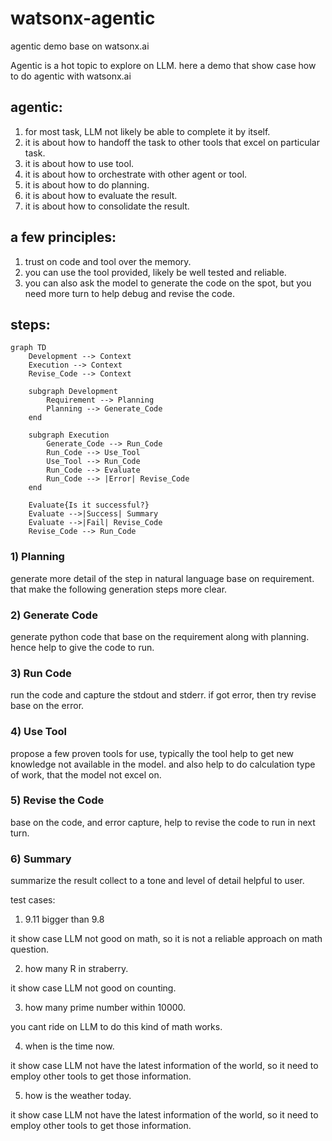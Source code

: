 # watsonx-agentic
agentic demo base on watsonx.ai

Agentic is a hot topic to explore on LLM.
here a demo that show case how to do agentic with watsonx.ai

## agentic:

1) for most task, LLM not likely be able to complete it by itself.
2) it is about how to handoff the task to other tools that excel on particular task.
3) it is about how to use tool.
4) it is about how to orchestrate with other agent or tool.
5) it is about how to do planning.
6) it is about how to evaluate the result.
7) it is about how to consolidate the result.

## a few principles:

1) trust on code and tool over the memory.
2) you can use the tool provided, likely be well tested and reliable.
3) you can also ask the model to generate the code on the spot, but you need more turn to help debug and revise the code.

## steps:

```mermaid
graph TD
    Development --> Context
    Execution --> Context
    Revise_Code --> Context

    subgraph Development
        Requirement --> Planning
        Planning --> Generate_Code
    end

    subgraph Execution
        Generate_Code --> Run_Code
        Run_Code --> Use_Tool
        Use_Tool --> Run_Code
        Run_Code --> Evaluate
        Run_Code --> |Error| Revise_Code
    end

    Evaluate{Is it successful?}
    Evaluate -->|Success| Summary
    Evaluate -->|Fail| Revise_Code
    Revise_Code --> Run_Code
```

### 1) Planning

generate more detail of the step in natural language base on requirement. that make the following generation steps more clear.

### 2) Generate Code

generate python code that base on the requirement along with planning. hence help to give the code to run.

### 3) Run Code

run the code and capture the stdout and stderr. if got error, then try revise base on the error.

### 4) Use Tool

propose a few proven tools for use, typically the tool help to get new knowledge not available in the model. and also help to do calculation type of work, that the model not excel on.

### 5) Revise the Code

base on the code, and error capture, help to revise the code to run in next turn.

### 6) Summary

summarize the result collect to a tone and level of detail helpful to user.

test cases:

1) 9.11 bigger than 9.8

it show case LLM not good on math, so it is not a reliable approach on math question.

2) how many R in straberry.

it show case LLM not good on counting.

3) how many prime number within 10000.

you cant ride on LLM to do this kind of math works.

4) when is the time now.

it show case LLM not have the latest information of the world, so it need to employ other tools to get those information.

5) how is the weather today.

it show case LLM not have the latest information of the world, so it need to employ other tools to get those information.